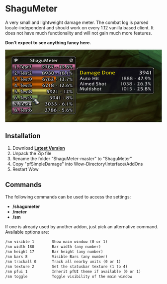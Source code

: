 # ShaguMeter

A very small and lightweight damage meter. The combat log is parsed locale-independent and should work on every 1.12 vanilla based client.
It does not have much functionality and will not gain much more features.

**Don't expect to see anything fancy here.**

![ShaguMeter](screenshot.jpg)

## Installation
1. Download **[Latest Version](https://github.com/shagu/ShaguMeter/archive/master.zip)**
2. Unpack the Zip file
3. Rename the folder "ShaguMeter-master" to "ShaguMeter"
4. Copy "pfSimpleDamage" into Wow-Directory\Interface\AddOns
5. Restart Wow

## Commands

The following commands can be used to access the settings:
* **/shagumeter**
* **/meter**
* **/sm**

If one is already used by another addon, just pick an alternative command.
Available options are:

```
/sm visible 1        Show main window (0 or 1)
/sm width 180        Bar width (any number)
/sm height 17        Bar height (any number)
/sm bars 8           Visible Bars (any number)
/sm trackall 0       Track all nearby units (0 or 1)
/sm texture 2        Set the statusbar texture (1 to 4)
/sm pfui 1           Inherit pfUI theme if available (0 or 1)
/sm toggle           Toggle visibility of the main window
```
